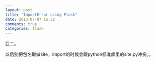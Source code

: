 ```yaml
---
layout: post
title: "ImportError using Flask"
date: 2013-07-07 15:38
comments: true
categories: flask
---
```


巨二。

以后别把包名取做site，import的时候会跟python标准库里的site.py冲突。。


